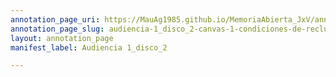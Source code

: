 ```yaml
---
annotation_page_uri: https://MauAg1985.github.io/MemoriaAbierta_JxV/annotations/audiencia-1_disco_2-canvas-1-condiciones-de-reclusi-n-clandestina--fiscal-general--personas-detenidas-desaparecidas--centro-clandestino-de-detenci-n--victima-de-la-represi-n--riesgo-para-la-salud.json
annotation_page_slug: audiencia-1_disco_2-canvas-1-condiciones-de-reclusi-n-clandestina--fiscal-general--personas-detenidas-desaparecidas--centro-clandestino-de-detenci-n--victima-de-la-represi-n--riesgo-para-la-salud
layout: annotation_page
manifest_label: Audiencia 1_disco_2

---
```

